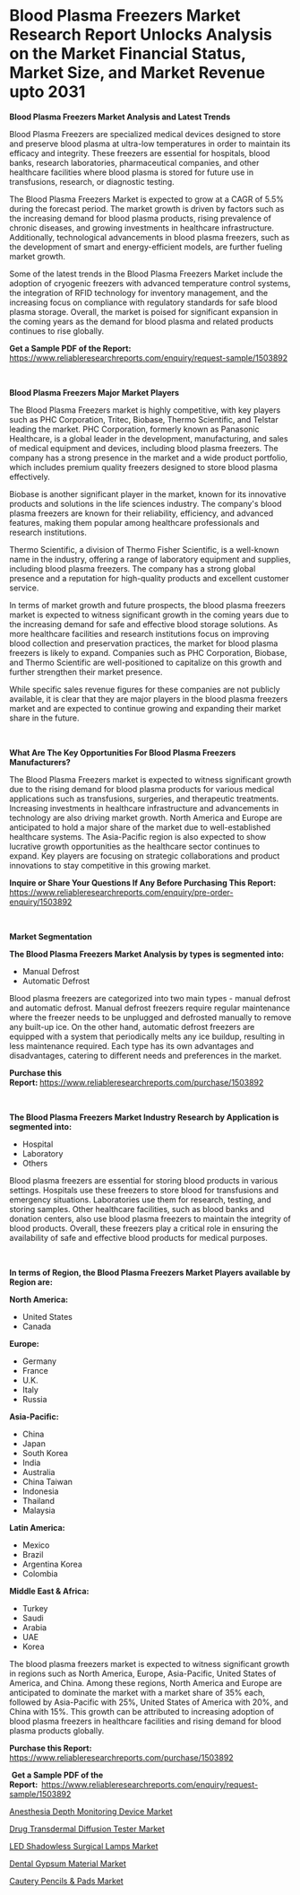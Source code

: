 <p><h1>Blood Plasma Freezers Market Research Report Unlocks Analysis on the Market Financial Status, Market Size, and Market Revenue upto 2031</h1></p><p><strong>Blood Plasma Freezers Market Analysis and Latest Trends</strong></p>
<p><p>Blood Plasma Freezers are specialized medical devices designed to store and preserve blood plasma at ultra-low temperatures in order to maintain its efficacy and integrity. These freezers are essential for hospitals, blood banks, research laboratories, pharmaceutical companies, and other healthcare facilities where blood plasma is stored for future use in transfusions, research, or diagnostic testing.</p><p>The Blood Plasma Freezers Market is expected to grow at a CAGR of 5.5% during the forecast period. The market growth is driven by factors such as the increasing demand for blood plasma products, rising prevalence of chronic diseases, and growing investments in healthcare infrastructure. Additionally, technological advancements in blood plasma freezers, such as the development of smart and energy-efficient models, are further fueling market growth.</p><p>Some of the latest trends in the Blood Plasma Freezers Market include the adoption of cryogenic freezers with advanced temperature control systems, the integration of RFID technology for inventory management, and the increasing focus on compliance with regulatory standards for safe blood plasma storage. Overall, the market is poised for significant expansion in the coming years as the demand for blood plasma and related products continues to rise globally.</p></p>
<p><strong>Get a Sample PDF of the Report:&nbsp;</strong> <a href="https://www.reliableresearchreports.com/enquiry/request-sample/1503892">https://www.reliableresearchreports.com/enquiry/request-sample/1503892</a></p>
<p>&nbsp;</p>
<p><strong>Blood Plasma Freezers Major Market Players</strong></p>
<p><p>The Blood Plasma Freezers market is highly competitive, with key players such as PHC Corporation, Tritec, Biobase, Thermo Scientific, and Telstar leading the market. PHC Corporation, formerly known as Panasonic Healthcare, is a global leader in the development, manufacturing, and sales of medical equipment and devices, including blood plasma freezers. The company has a strong presence in the market and a wide product portfolio, which includes premium quality freezers designed to store blood plasma effectively.</p><p>Biobase is another significant player in the market, known for its innovative products and solutions in the life sciences industry. The company's blood plasma freezers are known for their reliability, efficiency, and advanced features, making them popular among healthcare professionals and research institutions.</p><p>Thermo Scientific, a division of Thermo Fisher Scientific, is a well-known name in the industry, offering a range of laboratory equipment and supplies, including blood plasma freezers. The company has a strong global presence and a reputation for high-quality products and excellent customer service.</p><p>In terms of market growth and future prospects, the blood plasma freezers market is expected to witness significant growth in the coming years due to the increasing demand for safe and effective blood storage solutions. As more healthcare facilities and research institutions focus on improving blood collection and preservation practices, the market for blood plasma freezers is likely to expand. Companies such as PHC Corporation, Biobase, and Thermo Scientific are well-positioned to capitalize on this growth and further strengthen their market presence.</p><p>While specific sales revenue figures for these companies are not publicly available, it is clear that they are major players in the blood plasma freezers market and are expected to continue growing and expanding their market share in the future.</p></p>
<p>&nbsp;</p>
<p><strong>What Are The Key Opportunities For Blood Plasma Freezers Manufacturers?</strong></p>
<p><p>The Blood Plasma Freezers market is expected to witness significant growth due to the rising demand for blood plasma products for various medical applications such as transfusions, surgeries, and therapeutic treatments. Increasing investments in healthcare infrastructure and advancements in technology are also driving market growth. North America and Europe are anticipated to hold a major share of the market due to well-established healthcare systems. The Asia-Pacific region is also expected to show lucrative growth opportunities as the healthcare sector continues to expand. Key players are focusing on strategic collaborations and product innovations to stay competitive in this growing market.</p></p>
<p><strong>Inquire or Share Your Questions If Any Before Purchasing This Report:</strong> <a href="https://www.reliableresearchreports.com/enquiry/pre-order-enquiry/1503892">https://www.reliableresearchreports.com/enquiry/pre-order-enquiry/1503892</a></p>
<p>&nbsp;</p>
<p><strong>Market Segmentation</strong></p>
<p><strong>The Blood Plasma Freezers Market Analysis by types is segmented into:</strong></p>
<p><ul><li>Manual Defrost</li><li>Automatic Defrost</li></ul></p>
<p><p>Blood plasma freezers are categorized into two main types - manual defrost and automatic defrost. Manual defrost freezers require regular maintenance where the freezer needs to be unplugged and defrosted manually to remove any built-up ice. On the other hand, automatic defrost freezers are equipped with a system that periodically melts any ice buildup, resulting in less maintenance required. Each type has its own advantages and disadvantages, catering to different needs and preferences in the market.</p></p>
<p><strong>Purchase this Report:&nbsp;</strong><a href="https://www.reliableresearchreports.com/purchase/1503892">https://www.reliableresearchreports.com/purchase/1503892</a></p>
<p>&nbsp;</p>
<p><strong>The Blood Plasma Freezers Market Industry Research by Application is segmented into:</strong></p>
<p><ul><li>Hospital</li><li>Laboratory</li><li>Others</li></ul></p>
<p><p>Blood plasma freezers are essential for storing blood products in various settings. Hospitals use these freezers to store blood for transfusions and emergency situations. Laboratories use them for research, testing, and storing samples. Other healthcare facilities, such as blood banks and donation centers, also use blood plasma freezers to maintain the integrity of blood products. Overall, these freezers play a critical role in ensuring the availability of safe and effective blood products for medical purposes.</p></p>
<p>&nbsp;</p>
<p><strong>In terms of Region, the Blood Plasma Freezers Market Players available by Region are:</strong></p>
<p>
    <p> <strong> North America: </strong>
        <ul>
            <li>United States</li>
            <li>Canada</li>
        </ul>
        </p> 
    <p> <strong> Europe: </strong>
        <ul>
            <li>Germany</li>
            <li>France</li>
            <li>U.K.</li>
            <li>Italy</li>
            <li>Russia</li>
        </ul>
        </p> 
    <p> <strong> Asia-Pacific: </strong>
        <ul>
            <li>China</li>
            <li>Japan</li>
            <li>South Korea</li>
            <li>India</li>
            <li>Australia</li>
            <li>China Taiwan</li>
            <li>Indonesia</li>
            <li>Thailand</li>
            <li>Malaysia</li>
        </ul>
        </p> 
    <p> <strong> Latin America: </strong>
        <ul>
            <li>Mexico</li>
            <li>Brazil</li>
            <li>Argentina Korea</li>
            <li>Colombia</li>
        </ul>
        </p> 
    <p> <strong> Middle East & Africa: </strong>
        <ul>
            <li>Turkey</li>
            <li>Saudi</li>
            <li>Arabia</li>
            <li>UAE</li>
            <li>Korea</li>
        </ul>
    </p>
    </p>
<p><p>The blood plasma freezers market is expected to witness significant growth in regions such as North America, Europe, Asia-Pacific, United States of America, and China. Among these regions, North America and Europe are anticipated to dominate the market with a market share of 35% each, followed by Asia-Pacific with 25%, United States of America with 20%, and China with 15%. This growth can be attributed to increasing adoption of blood plasma freezers in healthcare facilities and rising demand for blood plasma products globally.</p></p>
<p><strong>Purchase this Report: </strong><a href="https://www.reliableresearchreports.com/purchase/1503892">https://www.reliableresearchreports.com/purchase/1503892</a></p>
<p>&nbsp;<strong>Get a Sample PDF of the Report:&nbsp;&nbsp;</strong><a href="https://www.reliableresearchreports.com/enquiry/request-sample/1503892">https://www.reliableresearchreports.com/enquiry/request-sample/1503892</a></p>
<p><strong></strong></p>
<p><p><a href="https://medium.com/@haileeward2023/anesthesia-depth-monitoring-device-market-trends-forecast-and-competitive-analysis-to-2031-f6a9e97d9702">Anesthesia Depth Monitoring Device Market</a></p><p><a href="https://medium.com/@haileeward2023/drug-transdermal-diffusion-tester-market-analysis-and-sze-forecasted-for-period-from-2024-to-2031-a5c831bbb9a9">Drug Transdermal Diffusion Tester Market</a></p><p><a href="https://medium.com/@haileeward2023/led-shadowless-surgical-lamps-market-size-and-market-trends-complete-industry-overview-2024-to-ca449361e2a4">LED Shadowless Surgical Lamps Market</a></p><p><a href="https://medium.com/@haileeward2023/dental-gypsum-material-market-competitive-analysis-market-trends-and-forecast-to-2031-2b879e29c3b4">Dental Gypsum Material Market</a></p><p><a href="https://medium.com/@haileeward2023/cautery-pencils-amp-pads-market-analysis-and-sze-forecasted-for-period-from-2024-to-2031-f6bb985756f7">Cautery Pencils & Pads Market</a></p></p>